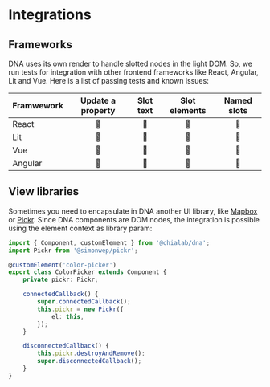 # Integrations

## Frameworks

DNA uses its own render to handle slotted nodes in the light DOM. So, we run tests for integration with other frontend frameworks like React, Angular, Lit and Vue. Here is a list of passing tests and known issues:

| Framwework | Update a property | Slot text | Slot elements | Named slots |
| ---------- | :---------------: | :-------: | :-----------: | :---------: |
| React      |        🚧         |    🚧     |      🚧       |     🚧      |
| Lit        |        🚧         |    🚧     |      🚧       |     🚧      |
| Vue        |        🚧         |    🚧     |      🚧       |     🚧      |
| Angular    |        🚧         |    🚧     |      🚧       |     🚧      |

## View libraries

Sometimes you need to encapsulate in DNA another UI library, like [Mapbox](https://github.com/mapbox/mapbox-gl-js) or [Pickr](https://github.com/Simonwep/pickr). Since DNA components are DOM nodes, the integration is possible using the element context as library param:

```ts
import { Component, customElement } from '@chialab/dna';
import Pickr from '@simonwep/pickr';

@customElement('color-picker')
export class ColorPicker extends Component {
    private pickr: Pickr;

    connectedCallback() {
        super.connectedCallback();
        this.pickr = new Pickr({
            el: this,
        });
    }

    disconnectedCallback() {
        this.pickr.destroyAndRemove();
        super.disconnectedCallback();
    }
}
```
